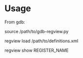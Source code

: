 Usage
=====

From gdb:

 source /path/to/gdb-regview.py

 regview load /path/to/definitions.xml

 regview show REGISTER_NAME



